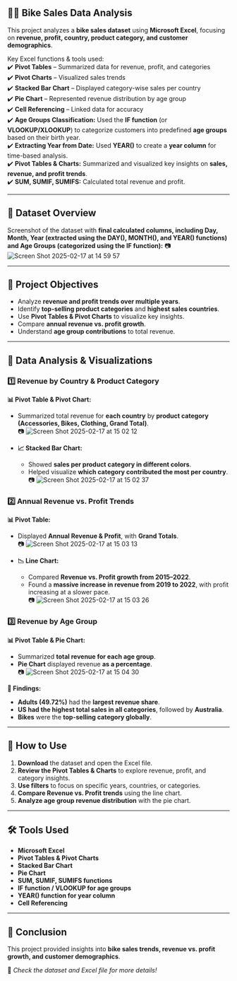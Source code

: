 ## 🚴‍♂️ Bike Sales Data Analysis  

This project analyzes a **bike sales dataset** using **Microsoft Excel**, focusing on **revenue, profit, country, product category, and customer demographics**.  

Key Excel functions & tools used:  
✔️ **Pivot Tables** – Summarized data for revenue, profit, and categories  
✔️ **Pivot Charts** – Visualized sales trends  
✔️ **Stacked Bar Chart** – Displayed category-wise sales per country  
✔️ **Pie Chart** – Represented revenue distribution by age group  
✔️ **Cell Referencing** – Linked data for accuracy  
✔️ **Age Groups Classification:** Used the **IF function** (or **VLOOKUP/XLOOKUP**) to categorize customers into predefined **age groups** based on their birth year.  
✔️ **Extracting Year from Date:** Used **YEAR()** to create a **year column** for time-based analysis.  
✔️ **Pivot Tables & Charts:** Summarized and visualized key insights on **sales, revenue, and profit trends**.  
✔️ **SUM, SUMIF, SUMIFS:** Calculated total revenue and profit.  

---

## 📂 Dataset Overview  
Screenshot of the dataset with **final calculated columns, including Day, Month, Year (extracted using the DAY(), MONTH(), and YEAR() functions) and Age Groups (categorized using the IF function):** 
📷  ![Screen Shot 2025-02-17 at 14 59 57](https://github.com/user-attachments/assets/02fead26-3ed1-436c-9587-d356b0ddee9d)


---

## 🎯 Project Objectives  

- Analyze **revenue and profit trends over multiple years**.  
- Identify **top-selling product categories** and **highest sales countries**.  
- Use **Pivot Tables & Pivot Charts** to visualize key insights.  
- Compare **annual revenue vs. profit growth**.  
- Understand **age group contributions** to total revenue.  

---

## 🔢 Data Analysis & Visualizations  

### 1️⃣ **Revenue by Country & Product Category**  
**📊 Pivot Table & Pivot Chart:**  
- Summarized total revenue for **each country** by **product category (Accessories, Bikes, Clothing, Grand Total)**.  
📷  ![Screen Shot 2025-02-17 at 15 02 12](https://github.com/user-attachments/assets/a2515bbd-f736-4dc1-ab25-5b50616de3b8)


- **📈 Stacked Bar Chart:**  
  - Showed **sales per product category in different colors**.  
  - Helped visualize **which category contributed the most per country**.  
📷 ![Screen Shot 2025-02-17 at 15 02 37](https://github.com/user-attachments/assets/9ebd3177-0f5d-4f28-adae-d3b3585c75fc)


### 2️⃣ **Annual Revenue vs. Profit Trends**  
**📊 Pivot Table:**  
- Displayed **Annual Revenue & Profit**, with **Grand Totals**.  
📷 ![Screen Shot 2025-02-17 at 15 03 13](https://github.com/user-attachments/assets/c874b9e0-7723-487d-88a2-b5601e3700cd)


- **📉 Line Chart:**  
  - Compared **Revenue vs. Profit growth from 2015–2022**.  
  - Found a **massive increase in revenue from 2019 to 2022**, with profit increasing at a slower pace.  
📷 ![Screen Shot 2025-02-17 at 15 03 26](https://github.com/user-attachments/assets/a030bf72-4c9e-4caa-ba29-e979b9b28d7c)

### 3️⃣ **Revenue by Age Group**  
**📊 Pivot Table & Pie Chart:**  
- Summarized **total revenue for each age group**.  
- **Pie Chart** displayed revenue **as a percentage**.  
📷 ![Screen Shot 2025-02-17 at 15 04 30](https://github.com/user-attachments/assets/d59fc7fe-2eb8-4ae8-b9b3-949d5d14163c)





**📝 Findings:**  
- **Adults (49.72%)** had the **largest revenue share**.  
- **US had the highest total sales in all categories**, followed by **Australia**.  
- **Bikes** were the **top-selling category globally**.  

---

## 🚀 How to Use  

1. **Download** the dataset and open the Excel file.  
2. **Review the Pivot Tables & Charts** to explore revenue, profit, and category insights.  
3. **Use filters** to focus on specific years, countries, or categories.  
4. **Compare Revenue vs. Profit trends** using the line chart.  
5. **Analyze age group revenue distribution** with the pie chart.  

---

## 🛠️ Tools Used  

- **Microsoft Excel**  
- **Pivot Tables & Pivot Charts**  
- **Stacked Bar Chart**  
- **Pie Chart**  
- **SUM, SUMIF, SUMIFS functions**  
- **IF function / VLOOKUP for age groups**  
- **YEAR() function for year column**  
- **Cell Referencing**  

---

## 🎉 Conclusion  

This project provided insights into **bike sales trends, revenue vs. profit growth, and customer demographics**.  

📁 *Check the dataset and Excel file for more details!*  
